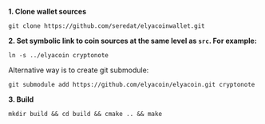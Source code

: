 **1. Clone wallet sources**

```
git clone https://github.com/seredat/elyacoinwallet.git
```

**2. Set symbolic link to coin sources at the same level as `src`. For example:**

```
ln -s ../elyacoin cryptonote
```

Alternative way is to create git submodule:

```
git submodule add https://github.com/elyacoin/elyacoin.git cryptonote
```

**3. Build**

```
mkdir build && cd build && cmake .. && make
```
